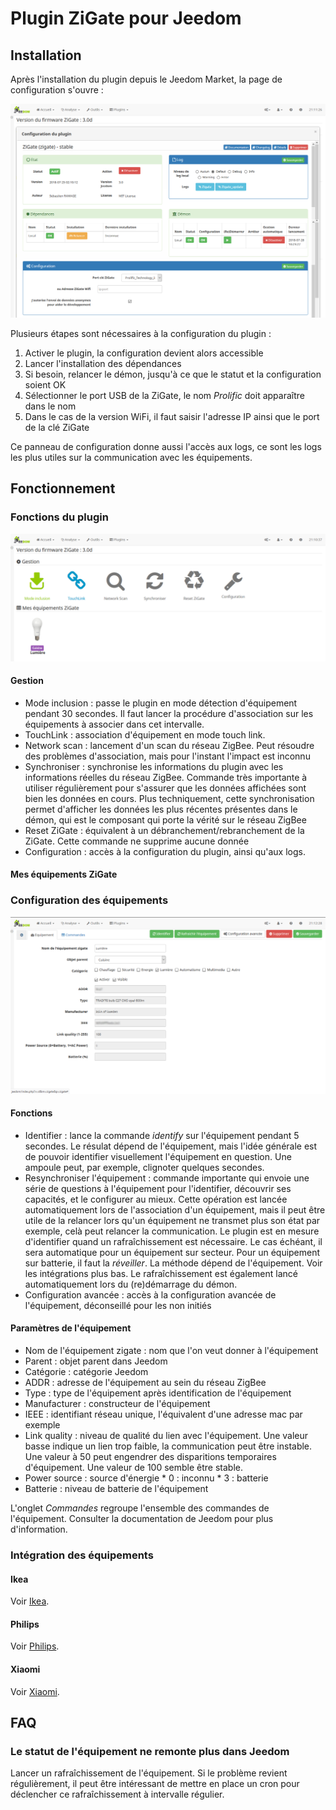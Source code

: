 # Plugin ZiGate pour Jeedom

## Installation

Après l'installation du plugin depuis le Jeedom Market, la page de configuration s'ouvre :

![Configuration du plugin](../images/Configuration.png)

Plusieurs étapes sont nécessaires à la configuration du plugin :

1. Activer le plugin, la configuration devient alors accessible
1. Lancer l'installation des dépendances
1. Si besoin, relancer le démon, jusqu'à ce que le statut et la configuration soient OK
1. Sélectionner le port USB de la ZiGate, le nom *Prolific* doit apparaître dans le nom
1. Dans le cas de la version WiFi, il faut saisir l'adresse IP ainsi que le port de la clé ZiGate

Ce panneau de configuration donne aussi l'accès aux logs, ce sont les logs les plus utiles sur la communication avec les équipements.

## Fonctionnement

### Fonctions du plugin

![Plugin ZiGate](../images/Plugin.png)

#### Gestion

* Mode inclusion : passe le plugin en mode détection d'équipement pendant 30 secondes. Il faut lancer la procédure d'association sur les équipements à associer dans cet intervalle.
* TouchLink : association d'équipement en mode touch link.
* Network scan : lancement d'un scan du réseau ZigBee. Peut résoudre des problèmes d'association, mais pour l'instant l'impact est inconnu
* Synchroniser : synchronise les informations du plugin avec les informations réelles du réseau ZigBee. Commande très importante à utiliser régulièrement pour s'assurer que les données affichées sont bien les données en cours. Plus techniquement, cette synchronisation permet d'afficher les données les plus récentes présentes dans le démon, qui est le composant qui porte la vérité sur le réseau ZigBee
* Reset ZiGate : équivalent à un débranchement/rebranchement de la ZiGate. Cette commande ne supprime aucune donnée
* Configuration : accès à la configuration du plugin, ainsi qu'aux logs.

#### Mes équipements ZiGate

### Configuration des équipements

![Configuration de l'équipement](../images/Equipement.png)

#### Fonctions

* Identifier : lance la commande *identify* sur l'équipement pendant 5 secondes. Le résulat dépend de l'équipement, mais l'idée générale est de pouvoir identifier visuellement l'équipement en question. Une ampoule peut, par exemple, clignoter quelques secondes.
* Resynchroniser l'équipement : commande importante qui envoie une série de questions à l'équipement pour l'identifier, découvrir ses capacités, et le configurer au mieux. Cette opération est lancée automatiquement lors de l'association d'un équipement, mais il peut être utile de la relancer lors qu'un équipement ne transmet plus son état par exemple, celà peut relancer la communication. Le plugin est en mesure d'identifier quand un rafraîchissement est nécessaire. Le cas échéant, il sera automatique pour un équipement sur secteur. Pour un équipement sur batterie, il faut la *réveiller*. La méthode dépend de l'équipement. Voir les intégrations plus bas. Le rafraîchissement est également lancé automatiquement lors du (re)démarrage du démon.
* Configuration avancée : accès à la configuration avancée de l'équipement, déconseillé pour les non initiés

#### Paramètres de l'équipement

* Nom de l'équipement zigate : nom que l'on veut donner à l'équipement
* Parent : objet parent dans Jeedom
* Catégorie : catégorie Jeedom
* ADDR : adresse de l'équipement au sein du réseau ZigBee
* Type : type de l'équipement après identification de l'équipement
* Manufacturer : constructeur de l'équipement
* IEEE : identifiant réseau unique, l'équivalent d'une adresse mac par exemple
* Link quality : niveau de qualité du lien avec l'équipement. Une valeur basse indique un lien trop faible, la communication peut être instable. Une valeur à 50 peut engendrer des disparitions temporaires d'équipement. Une valeur de 100 semble être stable.
* Power source : source d'énergie
      * 0 : inconnu
      * 3 : batterie
* Batterie : niveau de batterie de l'équipement

L'onglet *Commandes* regroupe l'ensemble des commandes de l'équipement. Consulter la documentation de Jeedom pour plus d'information.

### Intégration des équipements

#### Ikea

Voir [Ikea](ikea.md).

#### Philips

Voir [Philips](philips.md).

#### Xiaomi

Voir [Xiaomi](xiaomi.md).

## FAQ

### Le statut de l'équipement ne remonte plus dans Jeedom

Lancer un rafraîchissement de l'équipement. Si le problème revient régulièrement, il peut être intéressant de mettre en place un cron pour déclencher ce rafraîchissement à intervalle régulier.